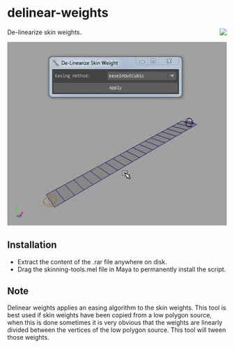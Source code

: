 # delinear-weights
<img align="right" src="../../../../icons/ST_delinearWeights.png?raw=true">
De-linearize skin weights.
<p align="center"><img src="../../../../docs/_images/delinear-weights-example.gif?raw=true"></p>

## Installation
* Extract the content of the .rar file anywhere on disk.
* Drag the skinning-tools.mel file in Maya to permanently install the script.
 
## Note
Delinear weights applies an easing algorithm to the skin weights. This tool is best used if skin weights have been copied from a low polygon source, when this is done sometimes it is very obvious that the weights are linearly divided between the vertices of the low polygon source. This tool will tween those weights.